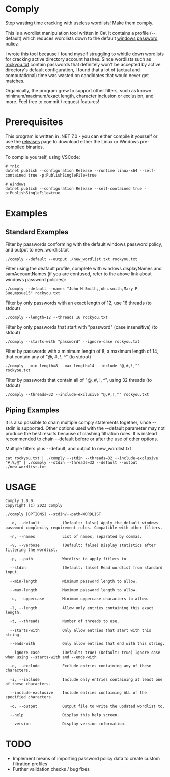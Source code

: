 # Comply
Stop wasting time cracking with useless wordlists! Make them comply.

This is a wordlist manipulation tool written in C#. It contains a profile (--default) which reduces wordlists down to the default [windows password policy](https://learn.microsoft.com/en-us/windows/security/threat-protection/security-policy-settings/password-must-meet-complexity-requirements).

I wrote this tool because I found myself struggling to whittle down wordlists for cracking active directory account hashes. Since wordlists such as [rockyou.txt](https://github.com/praetorian-inc/Hob0Rules/blob/master/wordlists/rockyou.txt.gz) contain passwords that definitely won't be accepted by active directory's default configuration, I found that a lot of (actual and computational) time was wasted on candidates that would never get matches.

Organically, the program grew to support other filters, such as known minimum/maximum/exact length, character inclusion or exclusion, and more. Feel free to commit / request features!

# Prerequisites
This program is written in .NET 7.0 - you can either compile it yourself or use the [releases](https://github.com/Hzoid/comply/releases) page to download either the Linux or Windows pre-compiled binaries.

To compile yourself, using VSCode:
```
# *nix
dotnet publish --configuration Release --runtime linux-x64 --self-contained true -p:PublishSingleFile=true

# Windows
dotnet publish --configuration Release --self-contained true -p:PublishSingleFile=true
```
# Examples

## Standard Examples
Filter by passwords conforming with the default windows password policy, and output to new_wordlist.txt
```
./comply --default --output ./new_wordlist.txt rockyou.txt
```

Filter using the deafault profile, complete with windows displayNames and samAccountNames (if you are confused, refer to the above link about windows password policies):
```
./comply --default --names "John M Smith,john.smith,Mary P Sue,mpsue15" rockyou.txt
```

Filter by only passwords with an exact length of 12, use 16 threads (to stdout)
```
./comply --length=12 --threads 16 rockyou.txt
```

Filter by only passwords that start with "password" (case insensitive) (to stdout)
```
./comply --starts-with "password" --ignore-case rockyou.txt
```

Filter by passwords with a minimum length of 8, a maximum length of 14, that contain any of "@, #, !, ^" (to stdout)
```
./comply --min-length=8 --max-length=14 --include "@,#,!,^" rockyou.txt
```

Filter by passwords that contain all of "@, #, !, ^", using 32 threads (to stdout)
```
./comply --threads=32 --include-exclusive "@,#,!,^" rockyou.txt
```

## Piping Examples
It is also possible to chain multiple comply statements together, since --stdin is supported. Other options used with the --default parameter may not produce the best results because of clashing filtration rules. It is instead recommended to chain --default before or after the use of other options.

Multiple filters plus --default, and output to new_wordlist.txt
```
cat rockyou.txt | ./comply --stdin --threads=32 --include-exclusive "#,%,@" | ./comply --stdin --threads=32 --default --output ./new_wordlist.txt
```

# USAGE
```
Comply 1.0.0
Copyright (C) 2023 Comply

./comply [OPTIONS] --stdin/--path=WORDLIST

  -d, --default          (Default: false) Apply the default windows password complexity requirement rules. Compatible with other filters.

  -n, --names            List of names, separated by commas.

  -v, --verbose          (Default: false) Display statistics after filtering the wordlist.

  -p, --path             Wordlist to apply fitlers to

  --stdin                (Default: false) Read wordlist from standard input.

  --min-length           Minimum password length to allow.

  --max-length           Maximum password length to allow.

  -u, --uppercase        Minimum uppercase characters to allow.

  -l, --length           Allow only entries containing this exact length.

  -t, --threads          Number of threads to use.

  --starts-with          Only allow entries that start with this string.

  --ends-with            Only allow entries that end with this string.

  --ignore-case          (Default: true) (Default: true) Ignore case when using --starts-with and --ends-with

  -e, --exclude          Exclude entries containing any of these characters.

  -i, --include          Include only entries containing at least one of these characters.

  --include-exclusive    Include entries containing ALL of the specified characters.

  -o, --output           Output file to write the updated wordlist to.

  --help                 Display this help screen.

  --version              Display version information.
```

# TODO
* Implement means of importing password policy data to create custom filtration profiles
* Further validation checks / bug fixes
